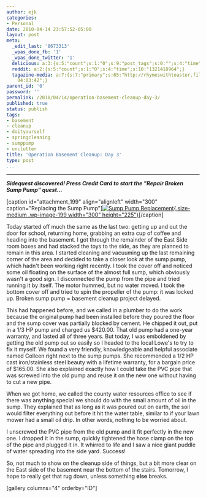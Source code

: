 ```yaml
---
author: ejk
categories:
- Personal
date: 2010-04-14 23:57:52-05:00
layout: post
meta:
  _edit_last: '8673313'
  _wpas_done_fb: '1'
  _wpas_done_twitter: '1'
  delicious: a:3:{s:5:"count";s:1:"0";s:9:"post_tags";s:0:"";s:4:"time";s:10:"1276917926";}
  reddit: a:2:{s:5:"count";s:1:"0";s:4:"time";s:10:"1321418964";}
  tagazine-media: a:7:{s:7:"primary";s:65:"http://rhymeswithtoaster.files.wordpress.com/2010/04/img_0383.jpg";s:6:"images";a:1:{s:65:"http://rhymeswithtoaster.files.wordpress.com/2010/04/img_0383.jpg";a:6:{s:8:"file_url";s:65:"http://rhymeswithtoaster.files.wordpress.com/2010/04/img_0383.jpg";s:5:"width";s:4:"2048";s:6:"height";s:4:"1536";s:4:"type";s:5:"image";s:4:"area";s:7:"3145728";s:9:"file_path";s:0:"";}}s:6:"videos";a:0:{}s:11:"image_count";s:1:"1";s:6:"author";s:7:"8673313";s:7:"blog_id";s:7:"8370333";s:9:"mod_stamp";s:19:"2010-04-15
    04:03:42";}
parent_id: '0'
password: ''
permalink: /2010/04/14/operation-basement-cleanup-day-3/
published: true
status: publish
tags:
- basement
- cleanup
- doityourself
- springcleaning
- sumppump
- unclutter
title: 'Operation Basement Cleanup: Day 3'
type: post
...
```

---

***Sidequest discovered! Press Credit Card to start the "Repair Broken Sump Pump" quest...***

\[caption id="attachment_199" align="alignleft" width="300" caption="Replacing the Sump Pump"\][![](/assets/2010/04/img_0383.jpg?w=300 "Sump Pump Replacement"){.size-medium .wp-image-199 width="300" height="225"}](http://rhymeswithtoaster.com/2010/04/14/operation-basement-cleanup-day-3/img_0383/)\[/caption\]

Today started off much the same as the last two: getting up and out the door for school, returning home, grabbing an extra cup of coffee and heading into the basement. I got through the remainder of the East Side room boxes and had stacked the toys to the side, as they are planned to remain in this area. I started cleaning and vacuuming up the last remaining corner of the area and decided to take a closer look at the sump pump, which hadn't been working right recently. I took the cover off and noticed some oil floating on the surface of the almost full sump, which obviously wasn't a good sign. I disconnected the pump from the pipe and tried running it by itself. The motor hummed, but no water moved. I took the bottom cover off and tried to spin the propeller of the pump: it was locked up. Broken sump pump = basement cleanup project delayed.

This had happened before, and we called in a plumber to do the work because the original pump had been installed before they poured the floor and the sump cover was partially blocked by cement. He chipped it out, put in a 1/3 HP pump and charged us \$420.00. That old pump had a one-year warranty, and lasted all of three years. But today, I was emboldened by getting the old pump out so easily so I headed to the local Lowe's to try to fix it myself. We found a very friendly, knowledgeable and helpful associate named Colleen right next to the sump pumps. She recommended a 1/2 HP cast iron/stainless steel beauty with a lifetime warranty, for a bargain price of \$165.00. She also explained exactly how I could take the PVC pipe that was screwed into the old pump and reuse it on the new one without having to cut a new pipe.

When we got home, we called the county water resources office to see if there was anything special we should do with the small amount of oil in the sump. They explained that as long as it was poured out on earth, the soil would filter everything out before it hit the water table, similar to if your lawn mower had a small oil drip. In other words, nothing to be worried about.

I unscrewed the PVC pipe from the old pump and it fit perfectly in the new one. I dropped it in the sump, quickly tightened the hose clamp on the top of the pipe and plugged it in. It whirred to life and I saw a nice giant puddle of water spreading into the side yard. Success!

So, not much to show on the cleanup side of things, but a bit more clear on the East side of the basement near the bottom of the stairs. Tomorrow, I hope to really get that rug down, unless something **else** breaks.

\[gallery columns="4" orderby="ID"\]
